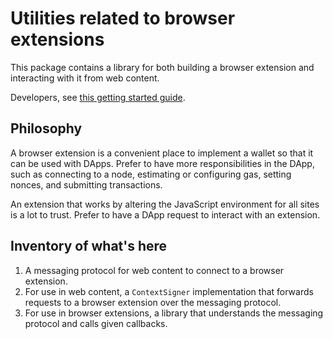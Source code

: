 # Utilities related to browser extensions

This package contains a library for both building a browser extension and
interacting with it from web content.

Developers, see [this getting started guide](docs/getting-started.md).

## Philosophy

A browser extension is a convenient place to implement a wallet so that it can
be used with DApps.
Prefer to have more responsibilities in the DApp, such as connecting to a
node, estimating or configuring gas, setting nonces, and submitting
transactions.

An extension that works by altering the JavaScript environment for all sites
is a lot to trust.
Prefer to have a DApp request to interact with an extension.

## Inventory of what's here

1. A messaging protocol for web content to connect to a browser extension.
1. For use in web content, a `ContextSigner` implementation that forwards
   requests to a browser extension over the messaging protocol.
1. For use in browser extensions, a library that understands the messaging
   protocol and calls given callbacks.
